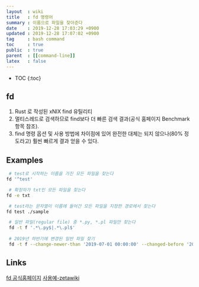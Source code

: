 ```yaml
---
layout  : wiki
title   : fd 명령어
summary : 이름으로 파일을 찾아준다
date    : 2019-12-28 17:03:29 +0900
updated : 2019-12-28 17:07:02 +0900
tag     : bash command
toc     : true
public  : true
parent  : [[command-line]]
latex   : false
---
```

* TOC
{:toc}

## fd
1. Rust 로 작성된 xNIX find 유틸리티
1. 멀티스레드로 검색하므로 find보다 더 빠른 검색 결과(공식 홈페이지 Benchmark 항목 참조).
1. find 명령 옵션 및 사용 방법에 차이점에 있어 완전한 대체는 되지 않으나(80% 정도라고) 훨씬 빠르게 결과 얻을 수 있다.

## Examples
```sh
 # test로 시작하는 이름을 가진 모든 파일을 찾는다
fd '^test'

 # 확장자가 txt인 모든 파일을 찾는다
fd -e txt

 # test라는 문자열이 이름에 들어간 모든 파일을 지정한 경로에서 찾는다
fd test ./sample

 # 일반 파일(regular file) 중 *.py, *.pl 파일만 찾는다
 fd -t f '.*\.py$|.*\.pl$'
 
 # 2019년 하반기에 변경된 일반 파일 찾기
 fd -t f --change-newer-than '2019-07-01 00:00:00' --changed-before '2019-12-31 11:59:59'
```

## Links
[fd 공식홈페이지](https://github.com/sharkdp/fd/)
[사용예-zetawiki](https://zetawiki.com/wiki/Fd-find)
